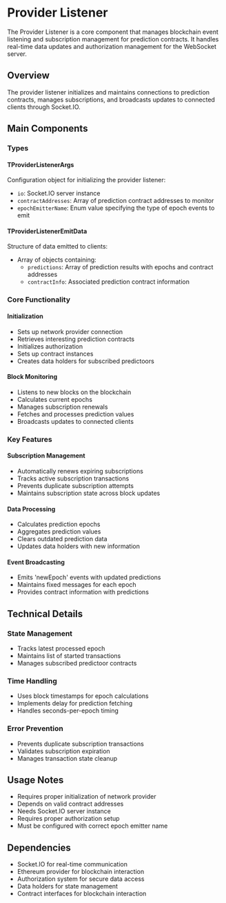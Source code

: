 # Provider Listener

The Provider Listener is a core component that manages blockchain event listening and subscription management for prediction contracts. It handles real-time data updates and authorization management for the WebSocket server.

## Overview

The provider listener initializes and maintains connections to prediction contracts, manages subscriptions, and broadcasts updates to connected clients through Socket.IO.

## Main Components

### Types

#### TProviderListenerArgs
Configuration object for initializing the provider listener:
- `io`: Socket.IO server instance
- `contractAddresses`: Array of prediction contract addresses to monitor
- `epochEmitterName`: Enum value specifying the type of epoch events to emit

#### TProviderListenerEmitData
Structure of data emitted to clients:
- Array of objects containing:
  - `predictions`: Array of prediction results with epochs and contract addresses
  - `contractInfo`: Associated prediction contract information

### Core Functionality

#### Initialization
- Sets up network provider connection
- Retrieves interesting prediction contracts
- Initializes authorization
- Sets up contract instances
- Creates data holders for subscribed predictoors

#### Block Monitoring
- Listens to new blocks on the blockchain
- Calculates current epochs
- Manages subscription renewals
- Fetches and processes prediction values
- Broadcasts updates to connected clients

### Key Features

#### Subscription Management
- Automatically renews expiring subscriptions
- Tracks active subscription transactions
- Prevents duplicate subscription attempts
- Maintains subscription state across block updates

#### Data Processing
- Calculates prediction epochs
- Aggregates prediction values
- Clears outdated prediction data
- Updates data holders with new information

#### Event Broadcasting
- Emits 'newEpoch' events with updated predictions
- Maintains fixed messages for each epoch
- Provides contract information with predictions

## Technical Details

### State Management
- Tracks latest processed epoch
- Maintains list of started transactions
- Manages subscribed predictoor contracts

### Time Handling
- Uses block timestamps for epoch calculations
- Implements delay for prediction fetching
- Handles seconds-per-epoch timing

### Error Prevention
- Prevents duplicate subscription transactions
- Validates subscription expiration
- Manages transaction state cleanup

## Usage Notes

- Requires proper initialization of network provider
- Depends on valid contract addresses
- Needs Socket.IO server instance
- Requires proper authorization setup
- Must be configured with correct epoch emitter name

## Dependencies

- Socket.IO for real-time communication
- Ethereum provider for blockchain interaction
- Authorization system for secure data access
- Data holders for state management
- Contract interfaces for blockchain interaction
